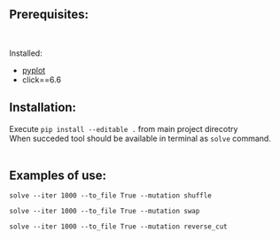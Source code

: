
## Prerequisites:
<br />

Installed:
* [pyplot](http://matplotlib.org/users/installing.html)
* click==6.6

## Installation:
Execute `pip install --editable .` from main project direcotry
<br />
When succeded tool should be available in terminal as `solve` command.  
<br />

## Examples of use:

`solve --iter 1000 --to_file True --mutation shuffle`
<br />

`solve --iter 1000 --to_file True --mutation swap`
<br />

`solve --iter 1000 --to_file True --mutation reverse_cut`

